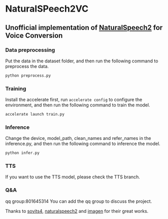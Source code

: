 
# NaturalSPeech2VC

## Unofficial implementation of <a href="https://arxiv.org/pdf/2304.09116.pdf">NaturalSpeech2</a> for Voice Conversion

### Data preprocessing

Put the data in the dataset folder, and then run the following command to preprocess the data.

```python
python preprocess.py
```

### Training

Install the accelerate first, run `accelerate config` to configure the environment, and then run the following command to train the model.

```python
accelerate launch train.py
```

### Inference
Change the device, model_path, clean_names and refer_names in the inference.py, and then run the following command to inference the model.

```python
python infer.py
```

### TTS
If you want to use the TTS model, please check the TTS branch.

### Q&A

qq group:801645314
You can add the qq group to discuss the project.

Thanks to <a href="https://github.com/svc-develop-team/so-vits-svc/">sovits4</a>, <a href="https://github.com/lucidrains/naturalspeech2-pytorch/">naturalspeech2</a> and <a href="https://github.com/lucidrains/imagen-pytorch">imagen</a> for their great works.
